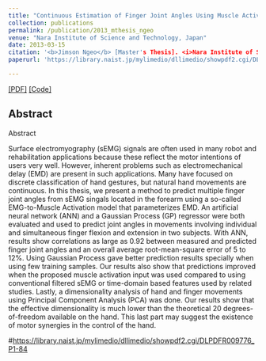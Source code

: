 ```yaml
---
title: "Continuous Estimation of Finger Joint Angles Using Muscle Activation Inputs from Surface EMG Signals"
collection: publications
permalink: /publication/2013_mthesis_ngeo
venue: "Nara Institute of Science and Technology, Japan"
date: 2013-03-15
citation: '<b>Jimson Ngeo</b> [Master's Thesis]. <i>Nara Institute of Science and Technology</i>.'
paperurl: 'https://library.naist.jp/mylimedio/dllimedio/showpdf2.cgi/DLPDFR009776_P1-84'

---  
```

[[PDF]](http://jngeo.github.io/files/mthesis_jngeo.pdf) [[Code]]()

## Abstract
Abstract

Surface electromyography (sEMG) signals are often used in many robot and rehabilitation applications because these reflect the motor intentions of users very well. However, inherent problems such as electromechanical delay (EMD) are present in such applications. Many have focused on discrete classification of hand gestures, but natural hand movements are continuous. In this thesis, we present a method to predict multiple finger joint angles from sEMG singals located in the forearm using a so-called EMG-to-Muscle Activation model that parameterizes EMD. An artificial neural network (ANN) and a Gaussian Process (GP) regressor were both evaluated and used to predict joint angles in movements involving individual and simultaneous finger flexion and extension in two subjects. With ANN, results show correlations as large as 0.92 between measured and predicted finger joint angles and an overall average root-mean-square error of 5 to 12%. Using Gaussian Process gave better prediction results specially when using few training samples. Our results also show that predictions improved when the proposed muscle activation input was used compared to using conventional filtered sEMG or time-domain based features used by related studies. Lastly, a dimensionality analysis of hand and finger movements using Principal Component Analysis (PCA) was done. Our results show that the effective dimensionality is much lower than the theoretical 20 degrees-of-freedom available on the hand. This last part may suggest the existence of motor synergies in the control of the hand.

#https://library.naist.jp/mylimedio/dllimedio/showpdf2.cgi/DLPDFR009776_P1-84

